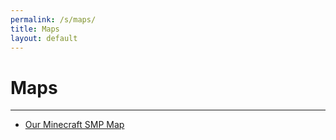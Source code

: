 ```yaml
---
permalink: /s/maps/
title: Maps
layout: default
---
```

# Maps

******

- [Our Minecraft SMP Map](/s/m/smp)
<!--- [My Factorio Map](/)-->
